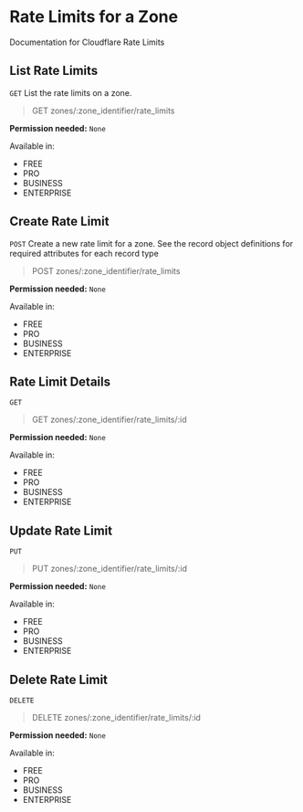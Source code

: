# Rate Limits for a Zone

Documentation for Cloudflare Rate Limits

## List Rate Limits

`GET` List the rate limits on a zone.

> GET zones/:zone_identifier/rate_limits

**Permission needed:** `None`

Available in:

* FREE
* PRO
* BUSINESS
* ENTERPRISE


## Create Rate Limit

`POST` Create a new rate limit for a zone. See the record object definitions for required attributes for each record type

> POST zones/:zone_identifier/rate_limits

**Permission needed:** `None`

Available in:

* FREE
* PRO
* BUSINESS
* ENTERPRISE


## Rate Limit Details

`GET` 

> GET zones/:zone_identifier/rate_limits/:id

**Permission needed:** `None`

Available in:

* FREE
* PRO
* BUSINESS
* ENTERPRISE


## Update Rate Limit

`PUT` 

> PUT zones/:zone_identifier/rate_limits/:id

**Permission needed:** `None`

Available in:

* FREE
* PRO
* BUSINESS
* ENTERPRISE


## Delete Rate Limit

`DELETE` 

> DELETE zones/:zone_identifier/rate_limits/:id

**Permission needed:** `None`

Available in:

* FREE
* PRO
* BUSINESS
* ENTERPRISE

